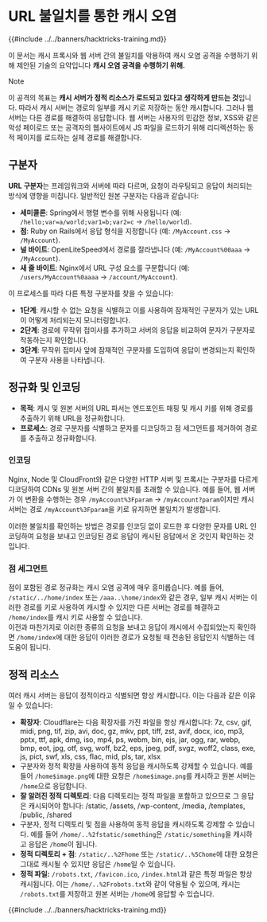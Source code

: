 # URL 불일치를 통한 캐시 오염

{{#include ../../banners/hacktricks-training.md}}

이 문서는 캐시 프록시와 웹 서버 간의 불일치를 악용하여 캐시 오염 공격을 수행하기 위해 제안된 기술의 요약입니다 **캐시 오염 공격을 수행하기 위해.**

> [!NOTE]
> 이 공격의 목표는 **캐시 서버가 정적 리소스가 로드되고 있다고 생각하게 만드는 것**입니다. 따라서 캐시 서버는 경로의 일부를 캐시 키로 저장하는 동안 캐시합니다. 그러나 웹 서버는 다른 경로를 해결하여 응답합니다. 웹 서버는 사용자의 민감한 정보, XSS와 같은 악성 페이로드 또는 공격자의 웹사이트에서 JS 파일을 로드하기 위해 리디렉션하는 동적 페이지를 로드하는 실제 경로를 해결합니다.

## 구분자

**URL 구분자**는 프레임워크와 서버에 따라 다르며, 요청이 라우팅되고 응답이 처리되는 방식에 영향을 미칩니다. 일반적인 원본 구분자는 다음과 같습니다:

- **세미콜론**: Spring에서 행렬 변수를 위해 사용됩니다 (예: `/hello;var=a/world;var1=b;var2=c` → `/hello/world`).
- **점**: Ruby on Rails에서 응답 형식을 지정합니다 (예: `/MyAccount.css` → `/MyAccount`).
- **널 바이트**: OpenLiteSpeed에서 경로를 잘라냅니다 (예: `/MyAccount%00aaa` → `/MyAccount`).
- **새 줄 바이트**: Nginx에서 URL 구성 요소를 구분합니다 (예: `/users/MyAccount%0aaaa` → `/account/MyAccount`).

이 프로세스를 따라 다른 특정 구분자를 찾을 수 있습니다:

- **1단계**: 캐시할 수 없는 요청을 식별하고 이를 사용하여 잠재적인 구분자가 있는 URL이 어떻게 처리되는지 모니터링합니다.
- **2단계**: 경로에 무작위 접미사를 추가하고 서버의 응답을 비교하여 문자가 구분자로 작동하는지 확인합니다.
- **3단계**: 무작위 접미사 앞에 잠재적인 구분자를 도입하여 응답이 변경되는지 확인하여 구분자 사용을 나타냅니다.

## 정규화 및 인코딩

- **목적**: 캐시 및 원본 서버의 URL 파서는 엔드포인트 매핑 및 캐시 키를 위해 경로를 추출하기 위해 URL을 정규화합니다.
- **프로세스**: 경로 구분자를 식별하고 문자를 디코딩하고 점 세그먼트를 제거하여 경로를 추출하고 정규화합니다.

### **인코딩**

Nginx, Node 및 CloudFront와 같은 다양한 HTTP 서버 및 프록시는 구분자를 다르게 디코딩하여 CDNs 및 원본 서버 간의 불일치를 초래할 수 있습니다. 예를 들어, 웹 서버가 이 변환을 수행하는 경우 `/myAccount%3Fparam` → `/myAccount?param`이지만 캐시 서버는 경로 `/myAccount%3Fparam`을 키로 유지하면 불일치가 발생합니다.

이러한 불일치를 확인하는 방법은 경로를 인코딩 없이 로드한 후 다양한 문자를 URL 인코딩하여 요청을 보내고 인코딩된 경로 응답이 캐시된 응답에서 온 것인지 확인하는 것입니다.

### 점 세그먼트

점이 포함된 경로 정규화는 캐시 오염 공격에 매우 흥미롭습니다. 예를 들어, `/static/../home/index` 또는 `/aaa..\home/index`와 같은 경우, 일부 캐시 서버는 이러한 경로를 키로 사용하여 캐시할 수 있지만 다른 서버는 경로를 해결하고 `/home/index`를 캐시 키로 사용할 수 있습니다.\
이전과 마찬가지로 이러한 종류의 요청을 보내고 응답이 캐시에서 수집되었는지 확인하면 `/home/index`에 대한 응답이 이러한 경로가 요청될 때 전송된 응답인지 식별하는 데 도움이 됩니다.

## 정적 리소스

여러 캐시 서버는 응답이 정적이라고 식별되면 항상 캐시합니다. 이는 다음과 같은 이유일 수 있습니다:

- **확장자**: Cloudflare는 다음 확장자를 가진 파일을 항상 캐시합니다: 7z, csv, gif, midi, png, tif, zip, avi, doc, gz, mkv, ppt, tiff, zst, avif, docx, ico, mp3, pptx, ttf, apk, dmg, iso, mp4, ps, webm, bin, ejs, jar, ogg, rar, webp, bmp, eot, jpg, otf, svg, woff, bz2, eps, jpeg, pdf, svgz, woff2, class, exe, js, pict, swf, xls, css, flac, mid, pls, tar, xlsx
- 구분자와 정적 확장을 사용하여 동적 응답을 캐시하도록 강제할 수 있습니다. 예를 들어 `/home$image.png`에 대한 요청은 `/home$image.png`를 캐시하고 원본 서버는 `/home`으로 응답합니다.
- **잘 알려진 정적 디렉토리**: 다음 디렉토리는 정적 파일을 포함하고 있으므로 그 응답은 캐시되어야 합니다: /static, /assets, /wp-content, /media, /templates, /public, /shared
- 구분자, 정적 디렉토리 및 점을 사용하여 동적 응답을 캐시하도록 강제할 수 있습니다. 예를 들어 `/home/..%2fstatic/something`은 `/static/something`을 캐시하고 응답은 `/home`이 됩니다.
- **정적 디렉토리 + 점**: `/static/..%2Fhome` 또는 `/static/..%5Chome`에 대한 요청은 그대로 캐시될 수 있지만 응답은 `/home`일 수 있습니다.
- **정적 파일:** `/robots.txt`, `/favicon.ico`, `/index.html`과 같은 특정 파일은 항상 캐시됩니다. 이는 `/home/..%2Frobots.txt`와 같이 악용될 수 있으며, 캐시는 `/robots.txt`를 저장하고 원본 서버는 `/home`에 응답할 수 있습니다.

{{#include ../../banners/hacktricks-training.md}}
